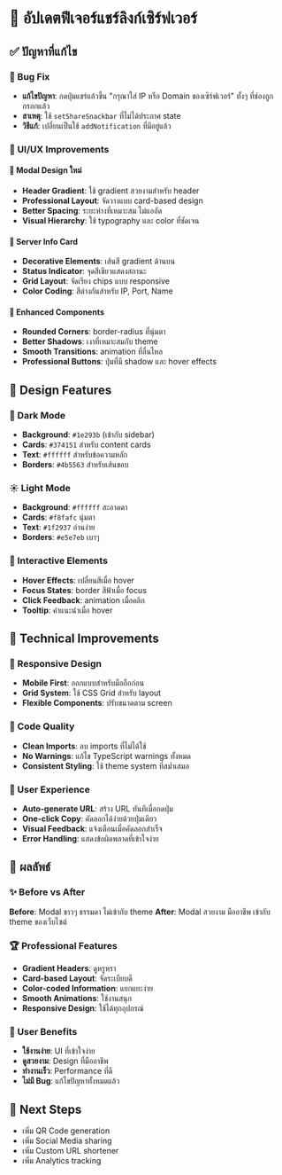 # 🎉 อัปเดตฟีเจอร์แชร์ลิงก์เซิร์ฟเวอร์

## ✅ ปัญหาที่แก้ไข

### 🐛 Bug Fix
- **แก้ไขปัญหา**: กดปุ่มแชร์แล้วขึ้น "กรุณาใส่ IP หรือ Domain ของเซิร์ฟเวอร์" ทั้งๆ ที่ช่องถูกกรอกแล้ว
- **สาเหตุ**: ใช้ `setShareSnackbar` ที่ไม่ได้ประกาศ state
- **วิธีแก้**: เปลี่ยนเป็นใช้ `addNotification` ที่มีอยู่แล้ว

### 🎨 UI/UX Improvements

#### 🌟 Modal Design ใหม่
- **Header Gradient**: ใช้ gradient สวยงามสำหรับ header
- **Professional Layout**: จัดวางแบบ card-based design
- **Better Spacing**: ระยะห่างที่เหมาะสม ไม่แออัด
- **Visual Hierarchy**: ใช้ typography และ color ที่ชัดเจน

#### 🎯 Server Info Card
- **Decorative Elements**: เส้นสี gradient ด้านบน
- **Status Indicator**: จุดสีเขียวแสดงสถานะ
- **Grid Layout**: จัดเรียง chips แบบ responsive
- **Color Coding**: สีต่างกันสำหรับ IP, Port, Name

#### 💎 Enhanced Components
- **Rounded Corners**: border-radius ที่นุ่มตา
- **Better Shadows**: เงาที่เหมาะสมกับ theme
- **Smooth Transitions**: animation ที่ลื่นไหล
- **Professional Buttons**: ปุ่มที่มี shadow และ hover effects

## 🎨 Design Features

### 🌙 Dark Mode
- **Background**: `#1e293b` (เข้ากับ sidebar)
- **Cards**: `#374151` สำหรับ content cards
- **Text**: `#ffffff` สำหรับข้อความหลัก
- **Borders**: `#4b5563` สำหรับเส้นขอบ

### ☀️ Light Mode  
- **Background**: `#ffffff` สะอาดตา
- **Cards**: `#f8fafc` นุ่มตา
- **Text**: `#1f2937` อ่านง่าย
- **Borders**: `#e5e7eb` เบาๆ

### 🎯 Interactive Elements
- **Hover Effects**: เปลี่ยนสีเมื่อ hover
- **Focus States**: border สีฟ้าเมื่อ focus
- **Click Feedback**: animation เมื่อคลิก
- **Tooltip**: คำแนะนำเมื่อ hover

## 🚀 Technical Improvements

### 📱 Responsive Design
- **Mobile First**: ออกแบบสำหรับมือถือก่อน
- **Grid System**: ใช้ CSS Grid สำหรับ layout
- **Flexible Components**: ปรับขนาดตาม screen

### 🔧 Code Quality
- **Clean Imports**: ลบ imports ที่ไม่ได้ใช้
- **No Warnings**: แก้ไข TypeScript warnings ทั้งหมด
- **Consistent Styling**: ใช้ theme system ที่สม่ำเสมอ

### 🎪 User Experience
- **Auto-generate URL**: สร้าง URL ทันทีเมื่อกดปุ่ม
- **One-click Copy**: คัดลอกได้ง่ายด้วยปุ่มเดียว
- **Visual Feedback**: แจ้งเตือนเมื่อคัดลอกสำเร็จ
- **Error Handling**: แสดงข้อผิดพลาดที่เข้าใจง่าย

## 🎉 ผลลัพธ์

### ✨ Before vs After
**Before**: Modal ขาวๆ ธรรมดา ไม่เข้ากับ theme
**After**: Modal สวยงาม มืออาชีพ เข้ากับ theme ของเว็บไซต์

### 🏆 Professional Features
- **Gradient Headers**: ดูหรูหรา
- **Card-based Layout**: จัดระเบียบดี
- **Color-coded Information**: แยกแยะง่าย
- **Smooth Animations**: ใช้งานสนุก
- **Responsive Design**: ใช้ได้ทุกอุปกรณ์

### 🎯 User Benefits
- **ใช้งานง่าย**: UI ที่เข้าใจง่าย
- **ดูสวยงาม**: Design ที่มืออาชีพ
- **ทำงานเร็ว**: Performance ที่ดี
- **ไม่มี Bug**: แก้ไขปัญหาทั้งหมดแล้ว

## 🔮 Next Steps
- เพิ่ม QR Code generation
- เพิ่ม Social Media sharing
- เพิ่ม Custom URL shortener
- เพิ่ม Analytics tracking